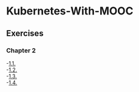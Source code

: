 # Kubernetes-With-MOOC

## Exercises

### Chapter 2

-[1.1.](https://github.com/ShehzadKhuwaja/Kubernetes-With-MOOC/tree/main/1.1)  
-[1.2.](https://github.com/ShehzadKhuwaja/Kubernetes-With-MOOC/tree/1.2/1.2)  
-[1.3.](https://github.com/ShehzadKhuwaja/Kubernetes-With-MOOC/tree/1.3/1.1)  
-[1.4.](https://github.com/ShehzadKhuwaja/Kubernetes-With-MOOC/tree/1.4/1.2)